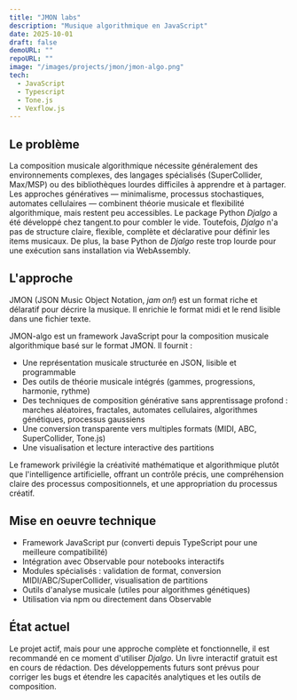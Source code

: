 ```yaml
---
title: "JMON labs"
description: "Musique algorithmique en JavaScript"
date: 2025-10-01
draft: false
demoURL: ""
repoURL: ""
image: "/images/projects/jmon/jmon-algo.png"
tech:
  - JavaScript
  - Typescript
  - Tone.js
  - Vexflow.js
---
```


## Le problème

La composition musicale algorithmique nécessite généralement des environnements complexes, des langages spécialisés (SuperCollider, Max/MSP) ou des bibliothèques lourdes difficiles à apprendre et à partager. Les approches génératives — minimalisme, processus stochastiques, automates cellulaires — combinent théorie musicale et flexibilité algorithmique, mais restent peu accessibles. Le package Python *Djalgo* a été développé chez tangent.to pour combler le vide. Toutefois, *Djalgo* n'a pas de structure claire, flexible, complète et déclarative pour définir les items musicaux. De plus, la base Python de *Djalgo* reste trop lourde pour une exécution sans installation via WebAssembly.

## L'approche

JMON (JSON Music Object Notation, *jam on!*) est un format riche et délaratif pour décrire la musique. Il enrichie le format midi et le rend lisible dans une fichier texte.

JMON-algo  est un framework JavaScript pour la composition musicale algorithmique basé sur le format JMON. Il fournit :

- Une représentation musicale structurée en JSON, lisible et programmable
- Des outils de théorie musicale intégrés (gammes, progressions, harmonie, rythme)
- Des techniques de composition générative sans apprentissage profond : marches aléatoires, fractales, automates cellulaires, algorithmes génétiques, processus gaussiens
- Une conversion transparente vers multiples formats (MIDI, ABC, SuperCollider, Tone.js)
- Une visualisation et lecture interactive des partitions

Le framework privilégie la créativité mathématique et algorithmique plutôt que l'intelligence artificielle, offrant un contrôle précis, une compréhension claire des processus compositionnels, et une appropriation du processus créatif.

## Mise en oeuvre technique

- Framework JavaScript pur (converti depuis TypeScript pour une meilleure compatibilité)
- Intégration avec Observable pour notebooks interactifs
- Modules spécialisés : validation de format, conversion MIDI/ABC/SuperCollider, visualisation de partitions
- Outils d'analyse musicale (utiles pour algorithmes génétiques)
- Utilisation via npm ou directement dans Observable

## État actuel

Le projet actif, mais pour une approche complète et fonctionnelle, il est recommandé en ce moment d'utiliser *Djalgo*. Un livre interactif gratuit est en cours de rédaction. Des développements futurs sont prévus pour corriger les bugs et étendre les capacités analytiques et les outils de composition.